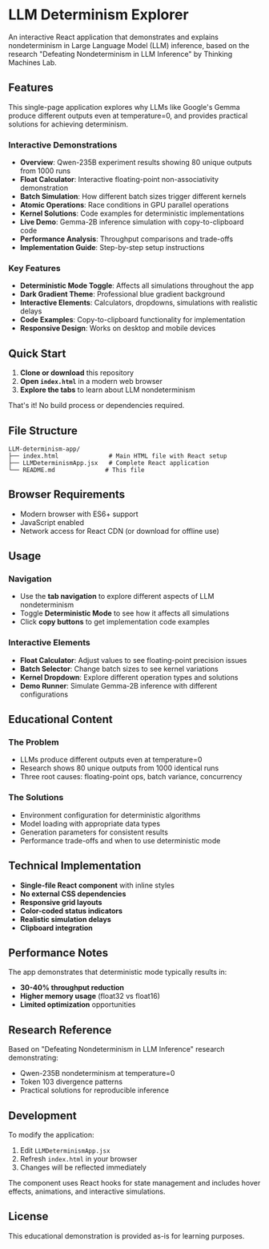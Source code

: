 # LLM Determinism Explorer

An interactive React application that demonstrates and explains nondeterminism in Large Language Model (LLM) inference, based on the research "Defeating Nondeterminism in LLM Inference" by Thinking Machines Lab.

## Features

This single-page application explores why LLMs like Google's Gemma produce different outputs even at temperature=0, and provides practical solutions for achieving determinism.

### Interactive Demonstrations

- **Overview**: Qwen-235B experiment results showing 80 unique outputs from 1000 runs
- **Float Calculator**: Interactive floating-point non-associativity demonstration
- **Batch Simulation**: How different batch sizes trigger different kernels
- **Atomic Operations**: Race conditions in GPU parallel operations
- **Kernel Solutions**: Code examples for deterministic implementations
- **Live Demo**: Gemma-2B inference simulation with copy-to-clipboard code
- **Performance Analysis**: Throughput comparisons and trade-offs
- **Implementation Guide**: Step-by-step setup instructions

### Key Features

- **Deterministic Mode Toggle**: Affects all simulations throughout the app
- **Dark Gradient Theme**: Professional blue gradient background
- **Interactive Elements**: Calculators, dropdowns, simulations with realistic delays
- **Code Examples**: Copy-to-clipboard functionality for implementation
- **Responsive Design**: Works on desktop and mobile devices

## Quick Start

1. **Clone or download** this repository
2. **Open `index.html`** in a modern web browser
3. **Explore the tabs** to learn about LLM nondeterminism

That's it! No build process or dependencies required.

## File Structure

```
LLM-determinism-app/
├── index.html              # Main HTML file with React setup
├── LLMDeterminismApp.jsx   # Complete React application
└── README.md              # This file
```

## Browser Requirements

- Modern browser with ES6+ support
- JavaScript enabled
- Network access for React CDN (or download for offline use)

## Usage

### Navigation
- Use the **tab navigation** to explore different aspects of LLM nondeterminism
- Toggle **Deterministic Mode** to see how it affects all simulations
- Click **copy buttons** to get implementation code examples

### Interactive Elements
- **Float Calculator**: Adjust values to see floating-point precision issues
- **Batch Selector**: Change batch sizes to see kernel variations
- **Kernel Dropdown**: Explore different operation types and solutions
- **Demo Runner**: Simulate Gemma-2B inference with different configurations

## Educational Content

### The Problem
- LLMs produce different outputs even at temperature=0
- Research shows 80 unique outputs from 1000 identical runs
- Three root causes: floating-point ops, batch variance, concurrency

### The Solutions
- Environment configuration for deterministic algorithms
- Model loading with appropriate data types
- Generation parameters for consistent results
- Performance trade-offs and when to use deterministic mode

## Technical Implementation

- **Single-file React component** with inline styles
- **No external CSS dependencies**
- **Responsive grid layouts**
- **Color-coded status indicators**
- **Realistic simulation delays**
- **Clipboard integration**

## Performance Notes

The app demonstrates that deterministic mode typically results in:
- **30-40% throughput reduction**
- **Higher memory usage** (float32 vs float16)
- **Limited optimization** opportunities

## Research Reference

Based on "Defeating Nondeterminism in LLM Inference" research demonstrating:
- Qwen-235B nondeterminism at temperature=0
- Token 103 divergence patterns
- Practical solutions for reproducible inference

## Development

To modify the application:
1. Edit `LLMDeterminismApp.jsx`
2. Refresh `index.html` in your browser
3. Changes will be reflected immediately

The component uses React hooks for state management and includes hover effects, animations, and interactive simulations.

## License

This educational demonstration is provided as-is for learning purposes.